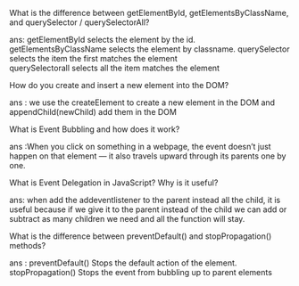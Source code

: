 What is the difference between getElementById, getElementsByClassName, and querySelector / querySelectorAll?

ans: getElementById selects the element by the id.
    getElementsByClassName selects the element by classname.
    querySelector selects the item the first matches the element   
    querySelectorall selects all the item  matches the element   


How do you create and insert a new element into the DOM?

ans : we use the createElement to create a new element in the DOM and appendChild(newChild) add them in the DOM

What is Event Bubbling and how does it work?

ans :When you click on something in a webpage, the event doesn’t just happen on that element — it also travels upward through its parents one by one.

What is Event Delegation in JavaScript? Why is it useful?

ans: when add the addeventlistener to the parent instead all the child, it is useful because if we give it to the parent instead of the child we can add or subtract as many children we need and all the function will stay. 

What is the difference between preventDefault() and stopPropagation() methods?

ans :  preventDefault() Stops the default action of the element.
        stopPropagation() Stops the event from bubbling up to parent elements